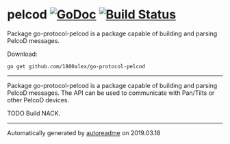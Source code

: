 # pelcod [![GoDoc](https://godoc.org/github.com/1800alex/go-protocol-pelcod?status.svg)](https://godoc.org/github.com/1800alex/go-protocol-pelcod) [![Build Status](https://travis-ci.org/1800alex/go-protocol-pelcod.png?branch=master)](https://travis-ci.org/1800alex/go-protocol-pelcod)
Package go-protocol-pelcod is a package capable of building and parsing PelcoD messages.

Download:
```shell
go get github.com/1800alex/go-protocol-pelcod
```

* * *
Package go-protocol-pelcod is a package capable of building and parsing PelcoD messages.
The API can be used to communicate with Pan/Tilts or other PelcoD devices.

TODO Build NACK.



* * *
Automatically generated by [autoreadme](https://github.com/jimmyfrasche/autoreadme) on 2019.03.18
